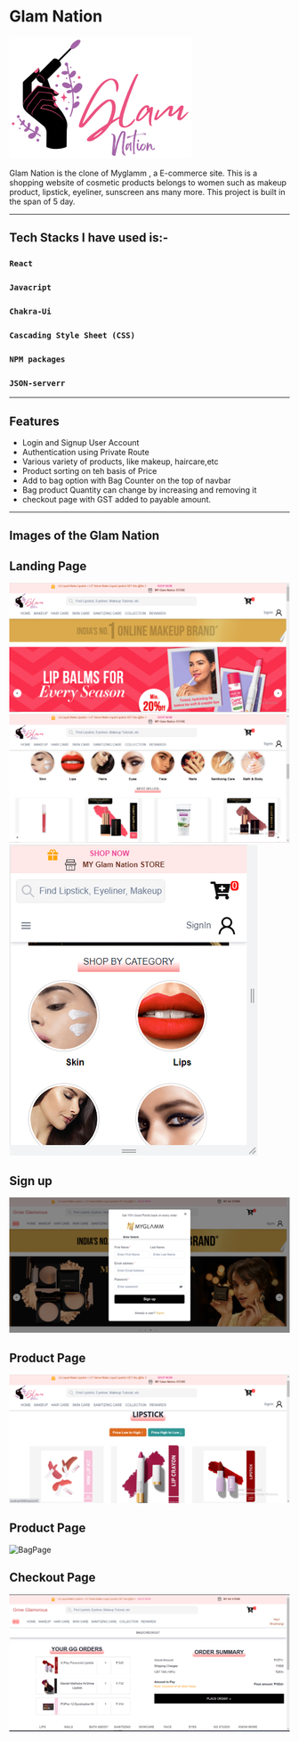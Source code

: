 # Glam Nation

 ![Logo](/Images/nation.png)

Glam Nation is the clone of Myglamm , a E-commerce site. This is a shopping website of cosmetic products belongs to women such as makeup product, lipstick, eyeliner, sunscreen ans many more. 
This project  is built in the span of 5 day.

***
## Tech Stacks I have used  is:-

### `React`
### `Javacript`
### `Chakra-Ui`
### `Cascading Style Sheet (CSS)`
### `NPM packages`
### `JSON-serverr`

***

##  Features 

 * Login and Signup User Account
 * Authentication using Private Route
 * Various variety of products, like makeup, haircare,etc
 * Product sorting on teh basis of Price
 * Add to bag option with Bag Counter on the top of navbar
 * Bag product Quantity can change by increasing and removing it
 * checkout page with GST added to payable amount.


***


## Images of the Glam Nation

## Landing Page

![LandingPage1](/Images/LandingPage1.png)
![LandingPage2](/Images/LandingPage2.png)
![responsive](/Images/Rsposiveness.png)

 ## Sign up

![signup](/Images/signup.png)

 ## Product Page

![ProductPage](/Images/ProductPage.png) 
 
## Product Page

![BagPage](/Images/Bag20Page.png) 

## Checkout Page

![checkout](/Images/Checkout.png) 



